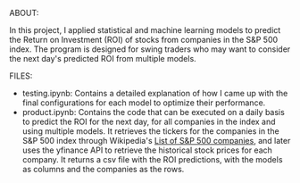 ABOUT:

In this project, I applied statistical and machine learning models to predict the Return on Investment (ROI) of stocks from companies in the S&P 500 index. The program is designed for swing traders who may want to consider the next day's predicted ROI from multiple models. 


FILES:
- testing.ipynb: Contains a detailed explanation of how I came up with the final configurations for each model to optimize their performance.
- product.ipynb: Contains the code that can be executed on a daily basis to predict the ROI for the next day, for all companies in the index and using multiple models. It retrieves the tickers for the companies in the S&P 500 index through Wikipedia's [List of S&P 500 companies](https://en.wikipedia.org/wiki/List_of_S%26P_500_companies), and later uses the yfinance API to retrieve the historical stock prices for each company. It returns a csv file with the ROI predictions, with the models as columns and the companies as the rows. 
